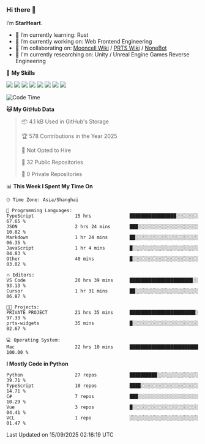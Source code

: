 ### Hi there 👋

I’m **StarHeart**.

- 🌱 I’m currently learning: Rust
- 🔭 I’m currently working on: Web Frontend Engineering
- 👯 I’m collaborating on: [Mooncell Wiki](https://fgo.wiki/) / [PRTS Wiki](http://prts.wiki/) / [NoneBot](https://github.com/nonebot)
- 🔬 I'm currently researching on: Unity / Unreal Engine Games Reverse Engineering

🌟 **My Skills**

![](https://img.shields.io/badge/-Python-3e74a2?style=flat-square&logo=Python&logoColor=fff)
![](https://img.shields.io/badge/-Node.js-339933?style=flat-square&logo=node.js&logoColor=fff)
![](https://img.shields.io/badge/-Vue-4fc08d?style=flat-square&logo=vue.js&logoColor=fff)
![](https://img.shields.io/badge/-React-2d98ce?style=flat-square&logo=React&logoColor=fff)
![](https://img.shields.io/badge/-TypeScript-3178C6?style=flat-square&logo=TypeScript&logoColor=fff)
![](https://img.shields.io/badge/-Docker-2496ED?style=flat-square&logo=Docker&logoColor=fff)
![](https://img.shields.io/badge/-Linux-000000?style=flat-square&logo=Linux&logoColor=fff)
![](https://img.shields.io/badge/-Dotnet-512bd4?style=flat-square&logo=.net&logoColor=fff)

<!--START_SECTION:waka-->
![Code Time](http://img.shields.io/badge/Code%20Time-1%2C778%20hrs%2045%20mins-blue)

**🐱 My GitHub Data** 

> 📦 4.1 kB Used in GitHub's Storage 
 > 
> 🏆 578 Contributions in the Year 2025
 > 
> 🚫 Not Opted to Hire
 > 
> 📜 32 Public Repositories 
 > 
> 🔑 0 Private Repositories 
 > 
📊 **This Week I Spent My Time On** 

```text
🕑︎ Time Zone: Asia/Shanghai

💬 Programming Languages: 
TypeScript               15 hrs              █████████████████░░░░░░░░   67.65 % 
JSON                     2 hrs 24 mins       ███░░░░░░░░░░░░░░░░░░░░░░   10.82 % 
Markdown                 1 hr 24 mins        ██░░░░░░░░░░░░░░░░░░░░░░░   06.35 % 
JavaScript               1 hr 4 mins         █░░░░░░░░░░░░░░░░░░░░░░░░   04.83 % 
Other                    40 mins             █░░░░░░░░░░░░░░░░░░░░░░░░   03.02 % 

🔥 Editors: 
VS Code                  20 hrs 39 mins      ███████████████████████░░   93.13 % 
Cursor                   1 hr 31 mins        ██░░░░░░░░░░░░░░░░░░░░░░░   06.87 % 

🐱‍💻 Projects: 
PRIVATE PROJECT          21 hrs 35 mins      ████████████████████████░   97.33 % 
prts-widgets             35 mins             █░░░░░░░░░░░░░░░░░░░░░░░░   02.67 % 

💻 Operating System: 
Mac                      22 hrs 10 mins      █████████████████████████   100.00 % 
```

**I Mostly Code in Python** 

```text
Python                   27 repos            ██████████░░░░░░░░░░░░░░░   39.71 % 
TypeScript               10 repos            ████░░░░░░░░░░░░░░░░░░░░░   14.71 % 
C#                       7 repos             ███░░░░░░░░░░░░░░░░░░░░░░   10.29 % 
Vue                      3 repos             █░░░░░░░░░░░░░░░░░░░░░░░░   04.41 % 
VCL                      1 repo              ░░░░░░░░░░░░░░░░░░░░░░░░░   01.47 % 
```




 Last Updated on 15/09/2025 02:16:19 UTC
<!--END_SECTION:waka-->
